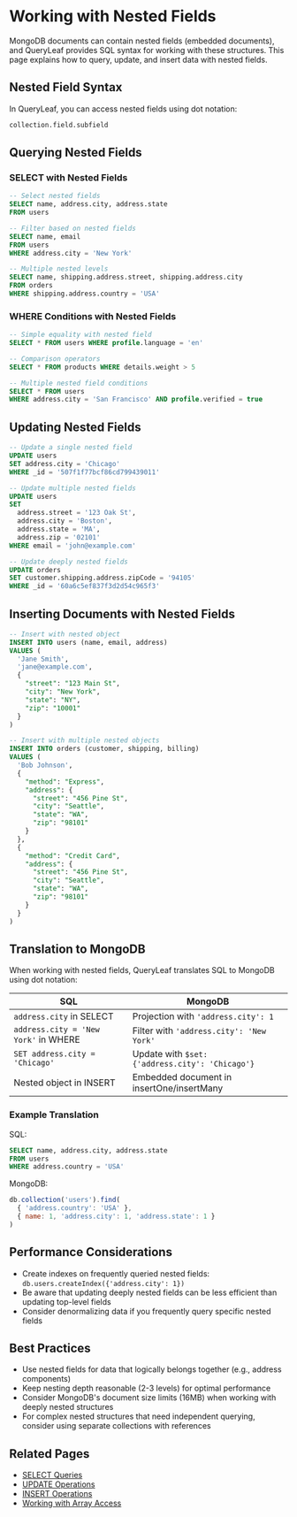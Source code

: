 # Working with Nested Fields

MongoDB documents can contain nested fields (embedded documents), and QueryLeaf provides SQL syntax for working with these structures. This page explains how to query, update, and insert data with nested fields.

## Nested Field Syntax

In QueryLeaf, you can access nested fields using dot notation:

```sql
collection.field.subfield
```

## Querying Nested Fields

### SELECT with Nested Fields

```sql
-- Select nested fields
SELECT name, address.city, address.state
FROM users

-- Filter based on nested fields
SELECT name, email
FROM users
WHERE address.city = 'New York'

-- Multiple nested levels
SELECT name, shipping.address.street, shipping.address.city
FROM orders
WHERE shipping.address.country = 'USA'
```

### WHERE Conditions with Nested Fields

```sql
-- Simple equality with nested field
SELECT * FROM users WHERE profile.language = 'en'

-- Comparison operators
SELECT * FROM products WHERE details.weight > 5

-- Multiple nested field conditions
SELECT * FROM users
WHERE address.city = 'San Francisco' AND profile.verified = true
```

## Updating Nested Fields

```sql
-- Update a single nested field
UPDATE users
SET address.city = 'Chicago'
WHERE _id = '507f1f77bcf86cd799439011'

-- Update multiple nested fields
UPDATE users
SET 
  address.street = '123 Oak St',
  address.city = 'Boston',
  address.state = 'MA',
  address.zip = '02101'
WHERE email = 'john@example.com'

-- Update deeply nested fields
UPDATE orders
SET customer.shipping.address.zipCode = '94105'
WHERE _id = '60a6c5ef837f3d2d54c965f3'
```

## Inserting Documents with Nested Fields

```sql
-- Insert with nested object
INSERT INTO users (name, email, address) 
VALUES (
  'Jane Smith', 
  'jane@example.com', 
  {
    "street": "123 Main St",
    "city": "New York",
    "state": "NY",
    "zip": "10001"
  }
)

-- Insert with multiple nested objects
INSERT INTO orders (customer, shipping, billing) 
VALUES (
  'Bob Johnson',
  {
    "method": "Express",
    "address": {
      "street": "456 Pine St",
      "city": "Seattle",
      "state": "WA",
      "zip": "98101"
    }
  },
  {
    "method": "Credit Card",
    "address": {
      "street": "456 Pine St",
      "city": "Seattle",
      "state": "WA",
      "zip": "98101"
    }
  }
)
```

## Translation to MongoDB

When working with nested fields, QueryLeaf translates SQL to MongoDB using dot notation:

| SQL | MongoDB |
|-----|--------|
| `address.city` in SELECT | Projection with `'address.city': 1` |
| `address.city = 'New York'` in WHERE | Filter with `'address.city': 'New York'` |
| `SET address.city = 'Chicago'` | Update with `$set: {'address.city': 'Chicago'}` |
| Nested object in INSERT | Embedded document in insertOne/insertMany |

### Example Translation

SQL:
```sql
SELECT name, address.city, address.state
FROM users
WHERE address.country = 'USA'
```

MongoDB:
```javascript
db.collection('users').find(
  { 'address.country': 'USA' },
  { name: 1, 'address.city': 1, 'address.state': 1 }
)
```

## Performance Considerations

- Create indexes on frequently queried nested fields: `db.users.createIndex({'address.city': 1})`
- Be aware that updating deeply nested fields can be less efficient than updating top-level fields
- Consider denormalizing data if you frequently query specific nested fields

## Best Practices

- Use nested fields for data that logically belongs together (e.g., address components)
- Keep nesting depth reasonable (2-3 levels) for optimal performance
- Consider MongoDB's document size limits (16MB) when working with deeply nested structures
- For complex nested structures that need independent querying, consider using separate collections with references

## Related Pages

- [SELECT Queries](select.md)
- [UPDATE Operations](update.md)
- [INSERT Operations](insert.md)
- [Working with Array Access](array-access.md)